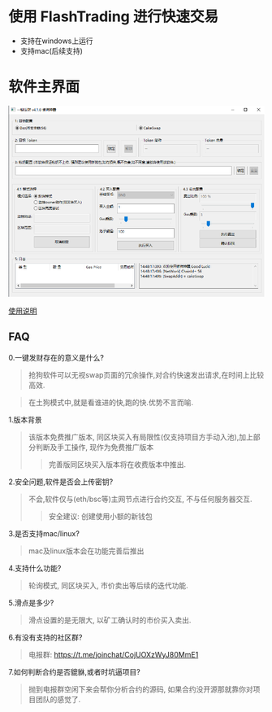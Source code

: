 # 使用 FlashTrading 进行快速交易 

- 支持在windows上运行
- 支持mac(后续支持)

# 软件主界面
![main](./img/0.png)

[使用说明](https://github.com/lvjianzwp/flashTrading/blob/main/%E4%BD%BF%E7%94%A8%E8%AF%B4%E6%98%8E.md)

## FAQ
0.一键发财存在的意义是什么? 
> 抢狗软件可以无视swap页面的冗余操作,对合约快速发出请求,在时间上比较高效.

> 在土狗模式中,就是看谁进的快,跑的快.优势不言而喻.


1.版本背景
> 该版本免费推广版本, 同区块买入有局限性(仅支持项目方手动入池),加上部分判断及手工操作, 现作为免费推广版本
>> 完善版同区块买入版本将在收费版本中推出.


2.安全问题,软件是否会上传密钥?
> 不会,软件仅与(eth/bsc等)主网节点进行合约交互, 不与任何服务器交互.
> > 安全建议: 创建使用小额的新钱包


3.是否支持mac/linux?
> mac及linux版本会在功能完善后推出


4.支持什么功能?
> 轮询模式, 同区块买入, 市价卖出等后续的迭代功能.


5.滑点是多少?
> 滑点设置的是无限大, 以矿工确认时的市价买入卖出.


6.有没有支持的社区群?
> 电报群: https://t.me/joinchat/CojUOXzWyJ80MmE1


7.如何判断合约是否貔貅,或者时坑逼项目? 
> 抛到电报群空闲下来会帮你分析合约的源码, 如果合约没开源那就靠你对项目团队的感觉了.

